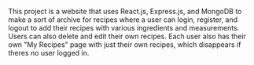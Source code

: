 This project is a website that uses React.js, Express.js, and MongoDB to make a sort of archive for recipes where a user can login, register, and logout to add their recipes with various ingredients and measurements. Users can also delete and edit their own recipes. Each user also has their own "My Recipes" page with just their own recipes, which disappears if theres no user logged in.
